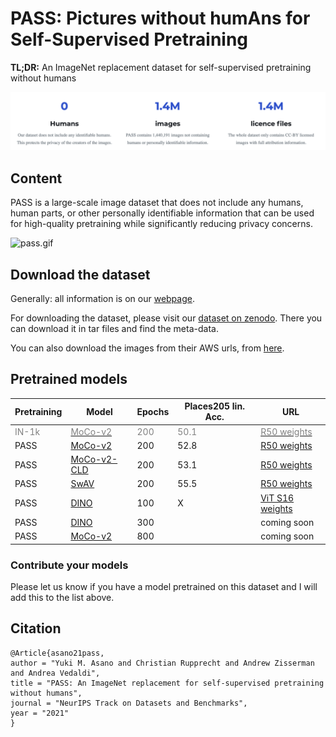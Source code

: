 # PASS: Pictures without humAns for Self-Supervised Pretraining 
**TL;DR:** An ImageNet replacement dataset for self-supervised pretraining without humans 

![img.png](img.png?style=centerme)



## Content
PASS is a large-scale image dataset that does not include any humans, human parts, or other personally identifiable information that can be used for high-quality pretraining while significantly reducing privacy concerns.

![pass.gif](https://www.robots.ox.ac.uk/~vgg/research/pass/img/background.gif)

## Download the dataset
Generally: all information is on our [webpage](https://www.robots.ox.ac.uk/~vgg/research/pass/).

For downloading the dataset, please visit our [dataset on zenodo](https://zenodo.org/record/5501843). There you can download it in tar files and find the meta-data.

You can also download the images from their AWS urls, from [here](https://www.robots.ox.ac.uk/~vgg/research/pass/pass_urls.txt).

## Pretrained models
| Pretraining | **Model**                                                              | Epochs | Places205 lin. Acc. | URL                                                                                                              |
|-------------|------------------------------------------------------------------------|--------|---------------------|------------------------------------------------------------------------------------------------------------------|
| <span style="color:grey">IN-1k</span>      | [<span style="color:grey">MoCo-v2</span> ](https://github.com/facebookresearch/moco)                   | <span style="color:grey">200</span>    | <span style="color:grey">50.1                |  [<span style="color:grey">R50 weights</span>](https://dl.fbaipublicfiles.com/moco/moco_checkpoints/moco_v2_200ep/moco_v2_200ep_pretrain.pth.tar)|
| PASS        | [MoCo-v2](https://github.com/facebookresearch/moco)                    | 200    | 52.8                | [R50 weights](https://www.robots.ox.ac.uk/~vgg/research/pass/pretrained_models/moco_v2_200ep.pth.tar)            |
| PASS        | [MoCo-v2-CLD](https://github.com/frank-xwang/CLD-UnsupervisedLearning) | 200    | 53.1                | [R50 weights](https://www.robots.ox.ac.uk/~vgg/research/pass/pretrained_models/moco_v2_CLD_200ep.pth.tar)        |
| PASS        | [SwAV](https://github.com/facebookresearch/swav)                       | 200    | 55.5                | [R50 weights](https://www.robots.ox.ac.uk/~vgg/research/pass/pretrained_models/swav_200ep.pth.tar)               |
| PASS        | [DINO](https://github.com/facebookresearch/dino)                       | 100    | X                   | [ViT S16 weights](https://www.robots.ox.ac.uk/~vgg/research/pass/pretrained_models/dino_deit_100ep.pth.tar)      |
| PASS        | [DINO](https://github.com/facebookresearch/dino)                       | 300    |                     | coming soon                                                                                                      |
| PASS        | [MoCo-v2](https://github.com/facebookresearch/moco)                    | 800    |                     | coming soon                                                                                                      |                                                                                             |                               |

### Contribute your models

Please let us know if you have a model pretrained on this dataset and I will add this to the list above.

## Citation
```
@Article{asano21pass,
author = "Yuki M. Asano and Christian Rupprecht and Andrew Zisserman and Andrea Vedaldi",
title = "PASS: An ImageNet replacement for self-supervised pretraining without humans",
journal = "NeurIPS Track on Datasets and Benchmarks",
year = "2021"
} 
```
